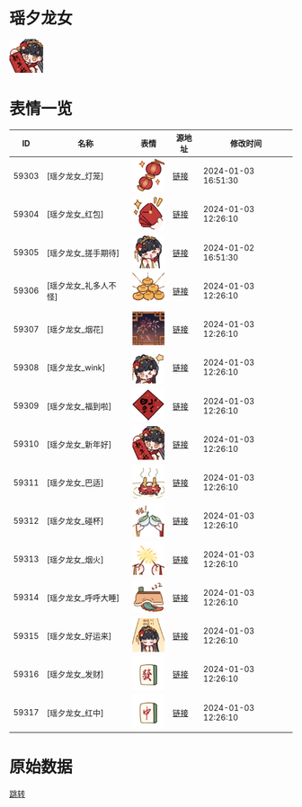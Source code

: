 # 瑶夕龙女

<img src="./cover.png" height="60" alt="cover" />

# 表情一览

|ID|名称|表情|源地址|修改时间|
|----|----|----|----|----|
|59303|[瑶夕龙女_灯笼]|<img src="./pic/059303_%5B瑶夕龙女_灯笼%5D.png" height="60" alt="灯笼"/>|[链接](https://i0.hdslb.com/bfs/garb/c1519445bbfb795531855261fb39b6510062224a.png)|2024-01-03 16:51:30|
|59304|[瑶夕龙女_红包]|<img src="./pic/059304_%5B瑶夕龙女_红包%5D.png" height="60" alt="红包"/>|[链接](https://i0.hdslb.com/bfs/garb/3b8dd660214a00e52ac234e23806e2957d591e2e.png)|2024-01-03 12:26:10|
|59305|[瑶夕龙女_搓手期待]|<img src="./pic/059305_%5B瑶夕龙女_搓手期待%5D.png" height="60" alt="搓手期待"/>|[链接](https://i0.hdslb.com/bfs/garb/6f5fd5827b0dde68c49c5d58afcd1c8f30091a55.png)|2024-01-02 16:51:30|
|59306|[瑶夕龙女_礼多人不怪]|<img src="./pic/059306_%5B瑶夕龙女_礼多人不怪%5D.png" height="60" alt="礼多人不怪"/>|[链接](https://i0.hdslb.com/bfs/garb/8f2581ecba6d2e28790586cfeb6771842d08190c.png)|2024-01-03 12:26:10|
|59307|[瑶夕龙女_烟花]|<img src="./pic/059307_%5B瑶夕龙女_烟花%5D.png" height="60" alt="烟花"/>|[链接](https://i0.hdslb.com/bfs/garb/6b20bd77771c20ca22dc8e968bd719aed6c19745.png)|2024-01-03 12:26:10|
|59308|[瑶夕龙女_wink]|<img src="./pic/059308_%5B瑶夕龙女_wink%5D.png" height="60" alt="wink"/>|[链接](https://i0.hdslb.com/bfs/garb/fe3a53a90a29134d21020f4a22c31864d67cd085.png)|2024-01-03 12:26:10|
|59309|[瑶夕龙女_福到啦]|<img src="./pic/059309_%5B瑶夕龙女_福到啦%5D.png" height="60" alt="福到啦"/>|[链接](https://i0.hdslb.com/bfs/garb/6be701eceb2036ccc158359d6bb4d85e09d0482f.png)|2024-01-03 12:26:10|
|59310|[瑶夕龙女_新年好]|<img src="./pic/059310_%5B瑶夕龙女_新年好%5D.png" height="60" alt="新年好"/>|[链接](https://i0.hdslb.com/bfs/garb/648f6af57248b43f427fb0c898457752d6885ebc.png)|2024-01-03 12:26:10|
|59311|[瑶夕龙女_巴适]|<img src="./pic/059311_%5B瑶夕龙女_巴适%5D.png" height="60" alt="巴适"/>|[链接](https://i0.hdslb.com/bfs/garb/25a66cfa3d550c9d642eb31c83ba3064e1f3ae98.png)|2024-01-03 12:26:10|
|59312|[瑶夕龙女_碰杯]|<img src="./pic/059312_%5B瑶夕龙女_碰杯%5D.png" height="60" alt="碰杯"/>|[链接](https://i0.hdslb.com/bfs/garb/d141e468e222d9de2c4f2d651bf30c9d7a266f52.png)|2024-01-03 12:26:10|
|59313|[瑶夕龙女_烟火]|<img src="./pic/059313_%5B瑶夕龙女_烟火%5D.png" height="60" alt="烟火"/>|[链接](https://i0.hdslb.com/bfs/garb/9f7eb7d02f87122f0f6f3620019c59638aa7a70e.png)|2024-01-03 12:26:10|
|59314|[瑶夕龙女_呼呼大睡]|<img src="./pic/059314_%5B瑶夕龙女_呼呼大睡%5D.png" height="60" alt="呼呼大睡"/>|[链接](https://i0.hdslb.com/bfs/garb/fa6fac278a6b1812f91c55672d28e18bb89c79c2.png)|2024-01-03 12:26:10|
|59315|[瑶夕龙女_好运来]|<img src="./pic/059315_%5B瑶夕龙女_好运来%5D.png" height="60" alt="好运来"/>|[链接](https://i0.hdslb.com/bfs/garb/cc51a759976eec9c2464e0a311cecbf23da4e9f7.png)|2024-01-03 12:26:10|
|59316|[瑶夕龙女_发财]|<img src="./pic/059316_%5B瑶夕龙女_发财%5D.png" height="60" alt="发财"/>|[链接](https://i0.hdslb.com/bfs/garb/5699b0a7f8c7ae871849b8b2ffa9f4f59b0c0d7c.png)|2024-01-03 12:26:10|
|59317|[瑶夕龙女_红中]|<img src="./pic/059317_%5B瑶夕龙女_红中%5D.png" height="60" alt="红中"/>|[链接](https://i0.hdslb.com/bfs/garb/82e9316bf9e7e9c63c96c7b2c11e18ba676b57a4.png)|2024-01-03 12:26:10|

# 原始数据

[跳转](./raw.json)

